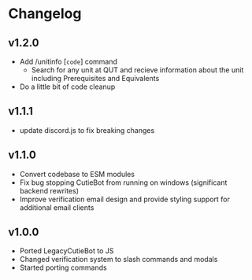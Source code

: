 # Changelog

## v1.2.0

 - Add /unitinfo [`code`] command
   - Search for any unit at QUT and recieve information about the unit including Prerequisites and Equivalents
 - Do a little bit of code cleanup
## v1.1.1

 - update discord.js to fix breaking changes

## v1.1.0

- Convert codebase to ESM modules
- Fix bug stopping CutieBot from running on windows (significant backend rewrites)
- Improve verification email design and provide styling support for additional email clients

## v1.0.0

- Ported LegacyCutieBot to JS
- Changed verification system to slash commands and modals
- Started porting commands
